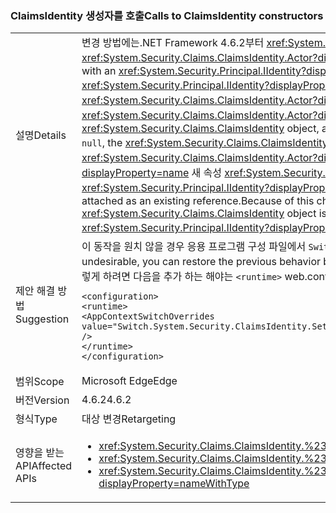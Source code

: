 ### <a name="calls-to-claimsidentity-constructors"></a><span data-ttu-id="976f6-101">ClaimsIdentity 생성자를 호출</span><span class="sxs-lookup"><span data-stu-id="976f6-101">Calls to ClaimsIdentity constructors</span></span>

|   |   |
|---|---|
|<span data-ttu-id="976f6-102">설명</span><span class="sxs-lookup"><span data-stu-id="976f6-102">Details</span></span>|<span data-ttu-id="976f6-103">변경 방법에는.NET Framework 4.6.2부터 <xref:System.Security.Claims.ClaimsIdentity> 사용 하는 생성자는 <xref:System.Security.Principal.IIdentity?displayProperty=name> 매개 변수 집합은 <xref:System.Security.Claims.ClaimsIdentity.Actor?displayProperty=name> 속성입니다.</span><span class="sxs-lookup"><span data-stu-id="976f6-103">Starting with the .NET Framework 4.6.2, there is a change in how <xref:System.Security.Claims.ClaimsIdentity> constructors with an <xref:System.Security.Principal.IIdentity?displayProperty=name> parameter set the <xref:System.Security.Claims.ClaimsIdentity.Actor?displayProperty=name> property.</span></span> <span data-ttu-id="976f6-104"><xref:System.Security.Principal.IIdentity?displayProperty=name> 인수가 <xref:System.Security.Claims.ClaimsIdentity> 개체이고 해당 <xref:System.Security.Claims.ClaimsIdentity> 개체의 <xref:System.Security.Claims.ClaimsIdentity.Actor?displayProperty=name> 속성이 <code>null</code>이 아닌 경우 <xref:System.Security.Claims.ClaimsIdentity.Clone> 메서드를 사용하여 <xref:System.Security.Claims.ClaimsIdentity.Actor?displayProperty=name> 속성이 연결됩니다.</span><span class="sxs-lookup"><span data-stu-id="976f6-104">If the <xref:System.Security.Principal.IIdentity?displayProperty=name> argument is a <xref:System.Security.Claims.ClaimsIdentity> object, and the <xref:System.Security.Claims.ClaimsIdentity.Actor?displayProperty=name> property of that <xref:System.Security.Claims.ClaimsIdentity> object is not <code>null</code>, the <xref:System.Security.Claims.ClaimsIdentity.Actor?displayProperty=name> property is attached by using the <xref:System.Security.Claims.ClaimsIdentity.Clone> method.</span></span> <span data-ttu-id="976f6-105">Framework 4.6.1에서 이전 버전의 <xref:System.Security.Claims.ClaimsIdentity.Actor?displayProperty=name> 속성이 기존 참조와 연결 된입니다. .NET Framework 4.6.2부터 이러한 변경으로 인해는 <xref:System.Security.Claims.ClaimsIdentity.Actor?displayProperty=name> 새 속성 <xref:System.Security.Claims.ClaimsIdentity> 개체와 같은지는 <xref:System.Security.Claims.ClaimsIdentity.Actor?displayProperty=name> 생성자의 속성 <xref:System.Security.Principal.IIdentity?displayProperty=name> 인수입니다.</span><span class="sxs-lookup"><span data-stu-id="976f6-105">In the Framework 4.6.1 and earlier versions, the <xref:System.Security.Claims.ClaimsIdentity.Actor?displayProperty=name> property is attached as an existing reference.Because of this change, starting with the .NET Framework 4.6.2, the <xref:System.Security.Claims.ClaimsIdentity.Actor?displayProperty=name> property of the new <xref:System.Security.Claims.ClaimsIdentity> object is not equal to the <xref:System.Security.Claims.ClaimsIdentity.Actor?displayProperty=name> property of the constructor's <xref:System.Security.Principal.IIdentity?displayProperty=name> argument.</span></span> <span data-ttu-id="976f6-106">.NET Framework 4.6.1에서 이전 버전과 같습니다.</span><span class="sxs-lookup"><span data-stu-id="976f6-106">In the .NET Framework 4.6.1 and earlier versions, it is equal.</span></span>|
|<span data-ttu-id="976f6-107">제안 해결 방법</span><span class="sxs-lookup"><span data-stu-id="976f6-107">Suggestion</span></span>|<span data-ttu-id="976f6-108">이 동작을 원치 않을 경우 응용 프로그램 구성 파일에서 <code>Switch.System.Security.ClaimsIdentity.SetActorAsReferenceWhenCopyingClaimsIdentity</code> 스위치를 <code>true</code>로 설정하여 이전 동작을 복원할 수 있습니다.</span><span class="sxs-lookup"><span data-stu-id="976f6-108">If this behavior is undesirable, you can restore the previous behavior by setting the <code>Switch.System.Security.ClaimsIdentity.SetActorAsReferenceWhenCopyingClaimsIdentity</code> switch in your application configuration file to <code>true</code>.</span></span> <span data-ttu-id="976f6-109">이렇게 하려면 다음을 추가 하는 해야는 <code>&lt;runtime&gt;</code> web.config 파일의 섹션:</span><span class="sxs-lookup"><span data-stu-id="976f6-109">This requires that you add the following to the <code>&lt;runtime&gt;</code> section of your web.config file:</span></span><pre><code class="language-xml">&lt;configuration&gt;&#13;&#10;&lt;runtime&gt;&#13;&#10;&lt;AppContextSwitchOverrides value=&quot;Switch.System.Security.ClaimsIdentity.SetActorAsReferenceWhenCopyingClaimsIdentity=true&quot; /&gt;&#13;&#10;&lt;/runtime&gt;&#13;&#10;&lt;/configuration&gt;&#13;&#10;</code></pre>|
|<span data-ttu-id="976f6-110">범위</span><span class="sxs-lookup"><span data-stu-id="976f6-110">Scope</span></span>|<span data-ttu-id="976f6-111">Microsoft Edge</span><span class="sxs-lookup"><span data-stu-id="976f6-111">Edge</span></span>|
|<span data-ttu-id="976f6-112">버전</span><span class="sxs-lookup"><span data-stu-id="976f6-112">Version</span></span>|<span data-ttu-id="976f6-113">4.6.2</span><span class="sxs-lookup"><span data-stu-id="976f6-113">4.6.2</span></span>|
|<span data-ttu-id="976f6-114">형식</span><span class="sxs-lookup"><span data-stu-id="976f6-114">Type</span></span>|<span data-ttu-id="976f6-115">대상 변경</span><span class="sxs-lookup"><span data-stu-id="976f6-115">Retargeting</span></span>|
|<span data-ttu-id="976f6-116">영향을 받는 API</span><span class="sxs-lookup"><span data-stu-id="976f6-116">Affected APIs</span></span>|<ul><li><xref:System.Security.Claims.ClaimsIdentity.%23ctor(System.Security.Principal.IIdentity)?displayProperty=nameWithType></li><li><xref:System.Security.Claims.ClaimsIdentity.%23ctor(System.Security.Principal.IIdentity,System.Collections.Generic.IEnumerable{System.Security.Claims.Claim})?displayProperty=nameWithType></li><li><xref:System.Security.Claims.ClaimsIdentity.%23ctor(System.Security.Principal.IIdentity,System.Collections.Generic.IEnumerable{System.Security.Claims.Claim},System.String,System.String,System.String)?displayProperty=nameWithType></li></ul>|

